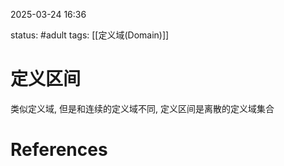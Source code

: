 2025-03-24    16:36

status: #adult 
tags: [[定义域(Domain)]]


# 定义区间

类似定义域, 但是和连续的定义域不同, 定义区间是离散的定义域集合


# References
